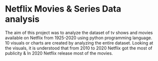 # Netflix Movies & Series Data analysis
The aim of this project was to analyze the dataset of tv shows and movies available on Netflix from 1925-2020 using python programming language. 10 visuals or charts are created by analyzing the entire dataset. Looking at the visuals, it is understood that from 2010 to 2020 Netflix got the most of publicity & In 2020 Netflix release most of the movies.
